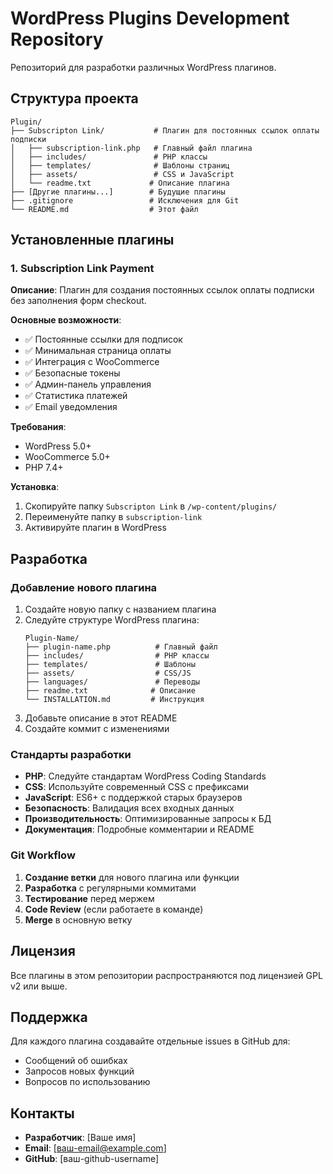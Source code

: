 # WordPress Plugins Development Repository

Репозиторий для разработки различных WordPress плагинов.

## Структура проекта

```
Plugin/
├── Subscripton Link/           # Плагин для постоянных ссылок оплаты подписки
│   ├── subscription-link.php   # Главный файл плагина
│   ├── includes/               # PHP классы
│   ├── templates/              # Шаблоны страниц
│   ├── assets/                 # CSS и JavaScript
│   └── readme.txt             # Описание плагина
├── [Другие плагины...]        # Будущие плагины
├── .gitignore                 # Исключения для Git
└── README.md                  # Этот файл
```

## Установленные плагины

### 1. Subscription Link Payment
**Описание**: Плагин для создания постоянных ссылок оплаты подписки без заполнения форм checkout.

**Основные возможности**:
- ✅ Постоянные ссылки для подписок
- ✅ Минимальная страница оплаты
- ✅ Интеграция с WooCommerce
- ✅ Безопасные токены
- ✅ Админ-панель управления
- ✅ Статистика платежей
- ✅ Email уведомления

**Требования**:
- WordPress 5.0+
- WooCommerce 5.0+
- PHP 7.4+

**Установка**:
1. Скопируйте папку `Subscripton Link` в `/wp-content/plugins/`
2. Переименуйте папку в `subscription-link`
3. Активируйте плагин в WordPress

## Разработка

### Добавление нового плагина

1. Создайте новую папку с названием плагина
2. Следуйте структуре WordPress плагина:
   ```
   Plugin-Name/
   ├── plugin-name.php          # Главный файл
   ├── includes/                # PHP классы
   ├── templates/               # Шаблоны
   ├── assets/                  # CSS/JS
   ├── languages/               # Переводы
   ├── readme.txt              # Описание
   └── INSTALLATION.md         # Инструкция
   ```
3. Добавьте описание в этот README
4. Создайте коммит с изменениями

### Стандарты разработки

- **PHP**: Следуйте стандартам WordPress Coding Standards
- **CSS**: Используйте современный CSS с префиксами
- **JavaScript**: ES6+ с поддержкой старых браузеров
- **Безопасность**: Валидация всех входных данных
- **Производительность**: Оптимизированные запросы к БД
- **Документация**: Подробные комментарии и README

### Git Workflow

1. **Создание ветки** для нового плагина или функции
2. **Разработка** с регулярными коммитами
3. **Тестирование** перед мержем
4. **Code Review** (если работаете в команде)
5. **Merge** в основную ветку

## Лицензия

Все плагины в этом репозитории распространяются под лицензией GPL v2 или выше.

## Поддержка

Для каждого плагина создавайте отдельные issues в GitHub для:
- Сообщений об ошибках
- Запросов новых функций
- Вопросов по использованию

## Контакты

- **Разработчик**: [Ваше имя]
- **Email**: [ваш-email@example.com]
- **GitHub**: [ваш-github-username]